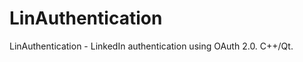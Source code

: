 LinAuthentication
=================

LinAuthentication - LinkedIn authentication using OAuth 2.0. C++/Qt.

